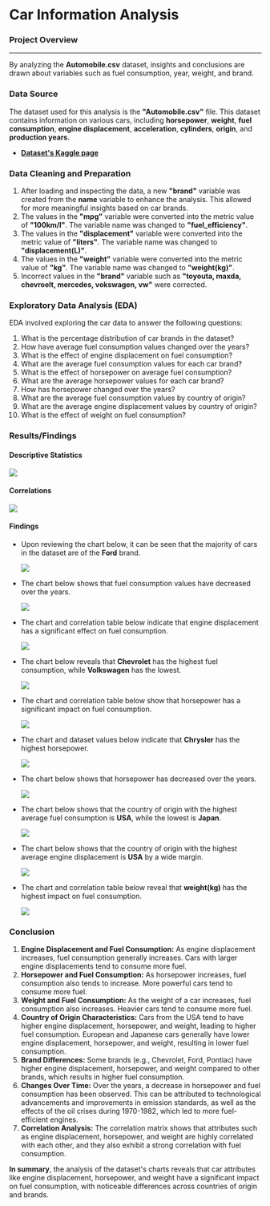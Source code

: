 # **Car Information Analysis**
### **Project Overview**
---
By analyzing the **Automobile.csv** dataset, insights and conclusions are drawn about variables such as fuel consumption, year, weight, and brand.

### Data Source
The dataset used for this analysis is the **"Automobile.csv"** file. This dataset contains information on various cars, including **horsepower**, **weight**, **fuel consumption**, **engine displacement**, **acceleration**, **cylinders**, **origin**, and **production years**.
- [**Dataset's Kaggle page**](https://www.kaggle.com/datasets/tawfikelmetwally/automobile-dataset)

### Data Cleaning and Preparation
1. After loading and inspecting the data, a new **"brand"** variable was created from the **name** variable to enhance the analysis. This allowed for more meaningful insights based on car brands.
2. The values in the **"mpg"** variable were converted into the metric value of **"100km/l"**. The variable name was changed to **"fuel_efficiency"**.
3. The values in the **"displacement"** variable were converted into the metric value of **"liters"**. The variable name was changed to **"displacement(L)"**.
4. The values in the **"weight"** variable were converted into the metric value of **"kg"**. The variable name was changed to **"weight(kg)"**.
5. Incorrect values in the **"brand"** variable such as **"toyouta, maxda, chevroelt, mercedes, vokswagen, vw"** were corrected.

### Exploratory Data Analysis (EDA)
EDA involved exploring the car data to answer the following questions:
1. What is the percentage distribution of car brands in the dataset?
2. How have average fuel consumption values changed over the years?
3. What is the effect of engine displacement on fuel consumption?
4. What are the average fuel consumption values for each car brand?
5. What is the effect of horsepower on average fuel consumption?
6. What are the average horsepower values for each car brand?
7. How has horsepower changed over the years?
8. What are the average fuel consumption values by country of origin?
9. What are the average engine displacement values by country of origin?
10. What is the effect of weight on fuel consumption?

### Results/Findings
#### Descriptive Statistics
 ![](image/desc.png) 
#### Correlations
 ![](image/corr.png) 
#### Findings
- Upon reviewing the chart below, it can be seen that the majority of cars in the dataset are of the **Ford** brand.
  
  ![](image/brand_piee.png) 

- The chart below shows that fuel consumption values have decreased over the years.
  
  ![](image/consumption_by_year.png) 
- The chart and correlation table below indicate that engine displacement has a significant effect on fuel consumption.
  
  ![](image/displacment_consumption_relation.png.png) 
- The chart below reveals that **Chevrolet** has the highest fuel consumption, while **Volkswagen** has the lowest.
  
  ![](image/Fuel_consumption_by_brandss.png) 
- The chart and correlation table below show that horsepower has a significant impact on fuel consumption.
  
  ![](image/horse_power_consumption_relation.png) 
- The chart and dataset values below indicate that **Chrysler** has the highest horsepower.
  
  ![](image/horsepower_by_brandss.png) 
- The chart below shows that horsepower has decreased over the years.
  
  ![](image/horsepower_by_years.png) 
- The chart below shows that the country of origin with the highest average fuel consumption is **USA**, while the lowest is **Japan**.
  
  ![](image/origin_consumption.png) 
- The chart below shows that the country of origin with the highest average engine displacement is **USA** by a wide margin.
  
  ![](image/origin_displacement.png) 
- The chart and correlation table below reveal that **weight(kg)** has the highest impact on fuel consumption.
  
  ![](image/weight_consumption_relation.png.png) 
  
### Conclusion
1. **Engine Displacement and Fuel Consumption:** As engine displacement increases, fuel consumption generally increases. Cars with larger engine displacements tend to consume more fuel.
2. **Horsepower and Fuel Consumption:** As horsepower increases, fuel consumption also tends to increase. More powerful cars tend to consume more fuel.
3. **Weight and Fuel Consumption:** As the weight of a car increases, fuel consumption also increases. Heavier cars tend to consume more fuel.
4. **Country of Origin Characteristics:** Cars from the USA tend to have higher engine displacement, horsepower, and weight, leading to higher fuel consumption. European and Japanese cars generally have lower engine displacement, horsepower, and weight, resulting in lower fuel consumption.
5. **Brand Differences:** Some brands (e.g., Chevrolet, Ford, Pontiac) have higher engine displacement, horsepower, and weight compared to other brands, which results in higher fuel consumption.
6. **Changes Over Time:** Over the years, a decrease in horsepower and fuel consumption has been observed. This can be attributed to technological advancements and improvements in emission standards, as well as the effects of the oil crises during 1970-1982, which led to more fuel-efficient engines.
7. **Correlation Analysis:** The correlation matrix shows that attributes such as engine displacement, horsepower, and weight are highly correlated with each other, and they also exhibit a strong correlation with fuel consumption.

**In summary**, the analysis of the dataset's charts reveals that car attributes like engine displacement, horsepower, and weight have a significant impact on fuel consumption, with noticeable differences across countries of origin and brands.
